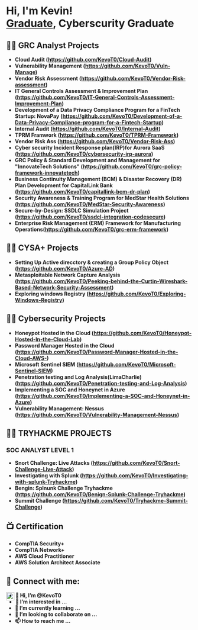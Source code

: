 <h1>Hi, I'm Kevin! <br/><a href="https://github.com/KevoT0">Graduate</a>, Cyberscurity Graduate</h1>

<h2>👨‍💻 GRC Analyst Projects</h2>

- <b> Cloud Audit (https://github.com/KevoT0/Cloud-Audit)</b>
- <b> Vulnerability Management (https://github.com/KevoT0/Vuln-Manage)</b>
- <b> Vendor Risk Assessment (https://github.com/KevoT0/Vendor-Risk-assessment)<b>
- <b> IT General Controls Assessment & Improvement Plan (https://github.com/KevoT0/IT-General-Controls-Assessment-Improvement-Plan)<b>
- <b> Development of a Data Privacy Compliance Program for a FinTech Startup: NovaPay (https://github.com/KevoT0/Development-of-a-Data-Privacy-Compliance-program-for-a-Fintech-Startup)<b>
- <b> Internal Audit (https://github.com/KevoT0/Internal-Audit)<b>
- <b> TPRM Framwork (https://github.com/KevoT0/TPRM-Framework)<b>
- <b> Vendor Risk Ass (https://github.com/KevoT0/Vendor-Risk-Ass)<b>
- <b> Cyber security Incident Response plan(IRP)for Aurora SaaS (https://github.com/KevoT0/cybersecurity-irp-aurora)<b>
- <b> GRC Policy & Standard Development and Management for "InnovateTech Solutions" (https://github.com/KevoT0/grc-policy-framework-innovatetech)<b>
- <b> Business Continuity Management (BCM) & Disaster Recovery (DR) Plan Development for CapitalLink Bank (https://github.com/KevoT0/capitallink-bcm-dr-plan)<b>
- <b> Security Awareness & Training Program for MedStar Health Solutions (https://github.com/KevoT0/MedStar-Security-Awareness)<b>
- <b> Secure-by-Design: SSDLC Simulation Project (https://github.com/KevoT0/ssdcl-integration-codesecure)<b>
- <b> Enterprise Risk Management (ERM) Framework for Manufacturing Operations(https://github.com/KevoT0/grc-erm-framework)<b>

<h2>👨‍💻 CYSA+ Projects</h2>

- <b> Setting Up Active direcctory & creating a Group Policy Object (https://github.com/KevoT0/Azure-AD)<b>
- <b> Metasploitable Network Capture Analysis (https://github.com/KevoT0/Peeking-behind-the-Curtin-Wireshark-Based-Network-Security-Assessment)<b>
- <b> Exploring windows Registry (https://github.com/KevoT0/Exploring-Windows-Registry)<b>

<h2>👨‍💻 Cybersecurity Projects</h2>

- <b>Honeypot Hosted in the Cloud (https://github.com/KevoT0/Honeypot-Hosted-In-the-Cloud-Lab) <b>
- <b>Password Manager Hosted in the Cloud (https://github.com/KevoT0/Password-Manager-Hosted-in-the-Cloud-AWS-) <b>
- <b>Microsoft Sentinel SIEM (https://github.com/KevoT0/Microsoft-Sentinel-SIEM) <b>
- <b>Penetration testing and Log Analysis(LimaCharlie) (https://github.com/KevoT0/Penetration-testing-and-Log-Analysis) <b>
- <b>Implementing a SOC and Honeynet in Azure (https://github.com/KevoT0/Implementing-a-SOC-and-Honeynet-in-Azure)<b>
- <b>Vulnerability Management: Nessus (https://github.com/KevoT0/Vulnerability-Management-Nessus)<b>

<h2>👨‍💻 TRYHACKME PROJECTS </h2>
<h3> SOC ANALYST LEVEL 1 </h3>

- <b>Snort Challenge: Live Attacks (https://github.com/KevoT0/Snort-Challenge-Live-Attack) <b>
- <b>Investigating with Splunk (https://github.com/KevoT0/Investigating-with-splunk-Tryhackme)
- <b>Bengin: Splnunk Challenge Tryhackme (https://github.com/KevoT0/Benign-Splunk-Challenge-Tryhackme)
- <b>Summit Challenge (https://github.com/KevoT0/Tryhackme-Summit-Challenge)

<h2>📺 Certification</h2>

- CompTIA Security+
- CompTIA Network+
- AWS Cloud Practitioner
- AWS Solution Architect Associate

<h2> 🤳 Connect with me:</h2>

[<img align="left" alt="JoshMadakor | LinkedIn" width="22px" src="https://cdn.jsdelivr.net/npm/simple-icons@v3/icons/linkedin.svg" />][linkedin]

[linkedin]: https://linkedin.com/in/akano-kevin-oluwatosin

<!--
**joshmadakor1/joshmadakor1** is a ✨ _special_ ✨ repository because its `README.md` (this file) appears on your GitHub profile.

Here are some ideas to get you started:

- 🔭 I’m currently working on ...
- 🌱 I’m currently learning ...
- 👯 I’m looking to collaborate on ...
- 🤔 I’m looking for help with ...
- 💬 Ask me about ...
- 📫 How to reach me: ...
- 😄 Pronouns: ...
- ⚡ Fun fact: ...
-->


- 👋 Hi, I’m @KevoT0
- 👀 I’m interested in ...
- 🌱 I’m currently learning ...
- 💞️ I’m looking to collaborate on ...
- 📫 How to reach me ...

<!---
KevoT0/KevoT0 is a ✨ special ✨ repository because its `README.md` (this file) appears on your GitHub profile.
You can click the Preview link to take a look at your changes.
--->

